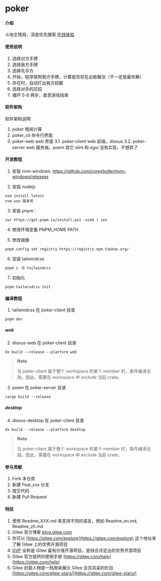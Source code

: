 # poker

#### 介绍

斗地主残局，深度优先搜索
[在线体验](https://zzoe.github.io/)

#### 使用说明

1. 选择对方手牌
2. 选择我方手牌
3. 选择先手方
4. 开始，程序按照我方手牌，计算是否存在必胜解法（不一定是最优解）
5. 存在时，自动打出我方招数
6. 选择对手的应招
7. 循环 5-6 两步，直至游戏结束

#### 软件架构

软件架构说明

1. poker 残局计算
2. poker_cli 命令行界面
3. poker-web web 界面
   3.1. poker-client web 前端，dioxus
   3.2. poker-server web 服务端，poem
   其它 slint 和 egui 没有实现，不想弄了

#### 开发教程

1. 安装 nvm-windows:
   https://github.com/coreybutler/nvm-windows/releases

2. 安装 nodejs

```
nvm install latest
nvm use 版本号
```

3. 安装 pnpm：

```
iwr https://get.pnpm.io/install.ps1 -useb | iex
```

4. 修改环境变量
   PNPM_HOME
   PATH

5. 修改镜像

```
pnpm config set registry https://registry.npm.taobao.org/
```

6. 安装 tailwindcss

```
pnpm i -D tailwindcss
```

7. 初始化

```
pnpm tailwindcss init
```

#### 编译教程

1. tailwindcss 在 poker-client 目录

```
pnpm dev
```

##### web

2. dioxus-web 在 poker-client 目录

```
dx build --release --platform web
```

> **Note**
>
> 当 poker-client 属于整个 workspace 的某个 member 时，条件编译无效。因此，需要在 workspace 中 exclude 当前 crate。

3. poem 在 poker-server 目录

```
cargo build --release
```

##### desktop

4. dioxus-desktop 在 poker-client 目录

```
dx build --release --platform desktop
```

> **Note**
>
> 当 poker-client 属于整个 workspace 的某个 member 时，条件编译无效。因此，需要在 workspace 中 exclude 当前 crate。

#### 参与贡献

1.  Fork 本仓库
2.  新建 Feat_xxx 分支
3.  提交代码
4.  新建 Pull Request

#### 特技

1.  使用 Readme_XXX.md 来支持不同的语言，例如 Readme_en.md, Readme_zh.md
2.  Gitee 官方博客 [blog.gitee.com](https://blog.gitee.com)
3.  你可以 [https://gitee.com/explore](https://gitee.com/explore) 这个地址来了解 Gitee 上的优秀开源项目
4.  [GVP](https://gitee.com/gvp) 全称是 Gitee 最有价值开源项目，是综合评定出的优秀开源项目
5.  Gitee 官方提供的使用手册 [https://gitee.com/help](https://gitee.com/help)
6.  Gitee 封面人物是一档用来展示 Gitee 会员风采的栏目 [https://gitee.com/gitee-stars/](https://gitee.com/gitee-stars/)
